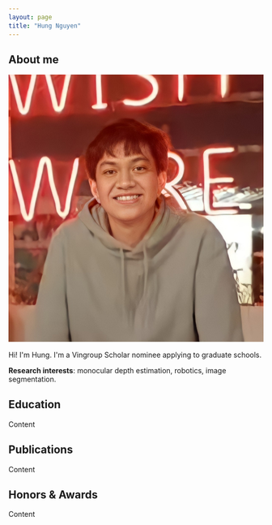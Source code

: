 ```yaml
---
layout: page
title: "Hung Nguyen"
---
```


## About me

<img src="assets/profile pic.jpg" width="750">

Hi! I'm Hung.
I'm a Vingroup Scholar nominee applying to graduate schools. 

**Research interests**: monocular depth estimation, robotics, image segmentation. 

## Education

Content

## Publications 

Content

## Honors & Awards

Content
